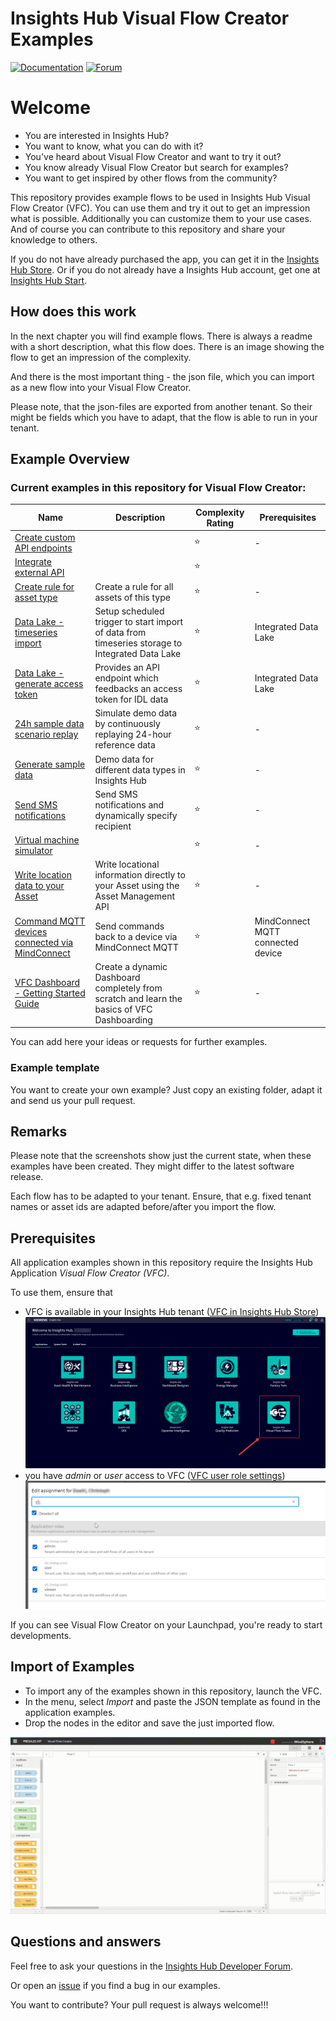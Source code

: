 # Insights Hub Visual Flow Creator Examples

[![Documentation](https://img.shields.io/badge/insightshub-documentation-00D7A0?style=flat&labelColor=000028)](https://documentation.mindsphere.io/MindSphere/index.html)
[![Forum](https://img.shields.io/badge/insightshub-community-00D7A0?style=flat&labelColor=000028)](https://community.sw.siemens.com/s/topic/0TO4O000000MihsWAC/insights-hub)

# Welcome
* You are interested in Insights Hub?
* You want to know, what you can do with it?
* You've heard about Visual Flow Creator and want to try it out?
* You know already Visual Flow Creator but search for examples?
* You want to get inspired by other flows from the community?

This repository provides example flows to be used in Insights Hub Visual Flow Creator (VFC). You can use them and try it out to get an impression what is possible. Additionally you can customize them to your use cases. And of course you can contribute to this repository and share your knowledge to others.

If you do not have already purchased the app, you can get it in the [Insights Hub Store](https://www.dex.siemens.com/mindsphere/applications/Visual-Flow-Creator). Or if you do not already have a Insights Hub account, get one at [Insights Hub Start](https://www.mindsphere.io/start).

## How does this work

In the next chapter you will find example flows. There is always a readme with a short description, what this flow does.
There is an image showing the flow to get an impression of the complexity.

And there is the most important thing - the json file, which you can import as a new flow into your Visual Flow Creator.

Please note, that the json-files are exported from another tenant. So their might be fields which you have to adapt, that the flow is able to run in your tenant.

## Example Overview

### Current examples in this repository for Visual Flow Creator:

| Name | Description | Complexity Rating | Prerequisites |
| --- | --- | --- | --- |
| [Create custom API endpoints](./createCustomAPI_endpoint//readme.md) | | :star: | - |
| [Integrate external API](./integrateExternalApi/readme.md) | | :star: | |
| [Create rule for asset type](./createRuleForAssetType/readme.md) | Create a rule for all assets of this type | :star: | - |
| [Data Lake - timeseries import](./DataLake_scheduledImport/readme.md) | Setup scheduled trigger to start import of data from timeseries storage to Integrated Data Lake | :star: | Integrated Data Lake |
| [Data Lake - generate access token](./DataLake_provideAccessToken/readme.md) | Provides an API endpoint which feedbacks an access token for IDL data | :star: | Integrated Data Lake |
| [24h sample data scenario replay](./data_simulation_24h//readme.md) | Simulate demo data by continuously replaying 24-hour reference data  | :star: | - |
| [Generate sample data](./generateSampleData/readme.md) | Demo data for different data types in Insights Hub | :star: | - |
| [Send SMS notifications](./sendSmsNotifications/readme.md) | Send SMS notifications and dynamically specify recipient | :star: | - |
| [Virtual machine simulator](./virtualMachineSimulator/readme.md) | | :star: | - |
| [Write location data to your Asset](./WriteLocationToAsset/readme.md) | Write locational information directly to your Asset using the Asset Management API | :star: | - |
| [Command MQTT devices connected via MindConnect](./commandMqttDevice_MindConnect/readme.md) | Send commands back to a device via MindConnect MQTT | :star: | MindConnect MQTT connected device |
| [VFC Dashboard - Getting Started Guide](./Dashboard_getting_started/readme.md) | Create a dynamic Dashboard completely from scratch and learn the basics of VFC Dashboarding | :star: | - |

You can add here your ideas or requests for further examples.

### Example template
You want to create your own example? Just copy an existing folder, adapt it and send us your pull request.
## Remarks
Please note that the screenshots show just the current state, when these examples have been created. They might differ to the latest software release.

Each flow has to be adapted to your tenant. Ensure, that e.g. fixed tenant names or asset ids are adapted before/after you import the flow.

## Prerequisites
All application examples shown in this repository require the Insights Hub Application *Visual Flow Creator (VFC)*. 

To use them, ensure that
- VFC is available in your Insights Hub tenant ([VFC in Insights Hub Store](https://www.dex.siemens.com/mindsphere/applications/visual-flow-creator))
![image](./docs/Launchpad_VFC.png)
- you have *admin* or *user* access to VFC ([VFC user role settings](https://documentation.mindsphere.io/resources/html/visualflow-creator/en-US/108812512779.html))
![image](./docs/VFC_roles.png)

If you can see Visual Flow Creator on your Launchpad, you're ready to start developments. 

## Import of Examples

- To import any of the examples shown in this repository, launch the VFC. 
- In the menu, select *Import* and paste the JSON template as found in the application examples. 
- Drop the nodes in the editor and save the just imported flow.

![image](./docs/How_To_Import.gif)

## Questions and answers

Feel free to ask your questions in the [Insights Hub Developer Forum](https://community.sw.siemens.com/s/topic/0TO4O000000MihsWAC).

Or open an [issue](https://github.com/mindsphere/vfc-examples/issues) if you find a bug in our examples.

You want to contribute? Your pull request is always welcome!!!

